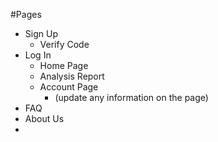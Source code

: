 #Pages
- Sign Up
    - Verify Code
- Log In
    - Home Page
    - Analysis Report
    - Account Page
        - (update any information on the page)
- FAQ
- About Us
- 

